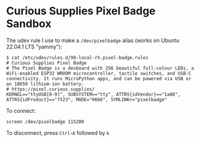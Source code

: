 # Curious Supplies Pixel Badge Sandbox

The udev rule I use to make a `/dev/pixelbadge` alias (works on Ubuntu 22.04.1 LTS "yammy"):
```
$ cat /etc/udev/rules.d/99-local-rh.pixel-badge.rules
# Curious Supplies Pixel Badge
# The Pixel Badge is a devboard with 256 beautiful full-colour LEDs, a WiFi-enabled ESP32 WROOM microcontroller, tactile switches, and USB-C connectivity. It runs MicroPython apps, and can be powered via USB or an 18650 lithium-ion battery.
# https://pixel.curious.supplies/
KERNEL=="ttyUSB[0-9]", SUBSYSTEM=="tty", ATTRS{idVendor}=="1a86", ATTRS{idProduct}=="7523", MODE="0666", SYMLINK+="pixelbadge"
```

To connect:
```
screen /dev/pixelbadge 115200
```

To disconnect, press `Ctrl`-`A` followed by `k`
